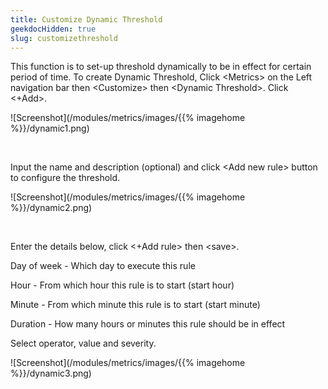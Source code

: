```yaml
---
title: Customize Dynamic Threshold
geekdocHidden: true
slug: customizethreshold
---
```


This function is to set-up threshold dynamically to be in effect for certain period of time.
To create Dynamic Threshold, Click \<Metrics> on the Left navigation bar then \<Customize> then \<Dynamic Threshold>. Click <+Add>.

![Screenshot](/modules/metrics/images/{{% imagehome %}}/dynamic1.png)

&nbsp;

Input the name and description (optional) and click \<Add new rule> button to configure the threshold.

![Screenshot](/modules/metrics/images/{{% imagehome %}}/dynamic2.png)

&nbsp;

Enter the details below, click <+Add rule> then \<save>.

Day of week - Which day to execute this rule

Hour - From which hour this rule is to start (start hour)

Minute - From which minute this rule is to start (start minute)

Duration - How many hours or minutes this rule should be in effect

Select operator, value and severity.

![Screenshot](/modules/metrics/images/{{% imagehome %}}/dynamic3.png)
